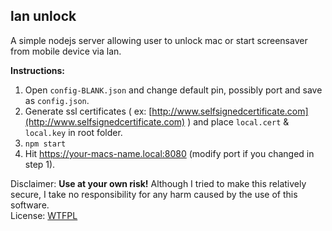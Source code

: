 ## lan unlock

A simple nodejs server allowing user to unlock mac or start screensaver from mobile device via lan.

**Instructions:**

1. Open `config-BLANK.json` and change default pin, possibly port and save as `config.json`.
2. Generate ssl certificates ( ex: [http://www.selfsignedcertificate.com](http://www.selfsignedcertificate.com) ) and place `local.cert` & `local.key` in root folder.
3. `npm start`
4. Hit https://your-macs-name.local:8080 (modify port if you changed in step 1).


Disclaimer: **Use at your own risk!** Although I tried to make this relatively secure, I take no responsibility for any harm caused by the use of this software.  
License: [WTFPL](http://www.wtfpl.net/)

